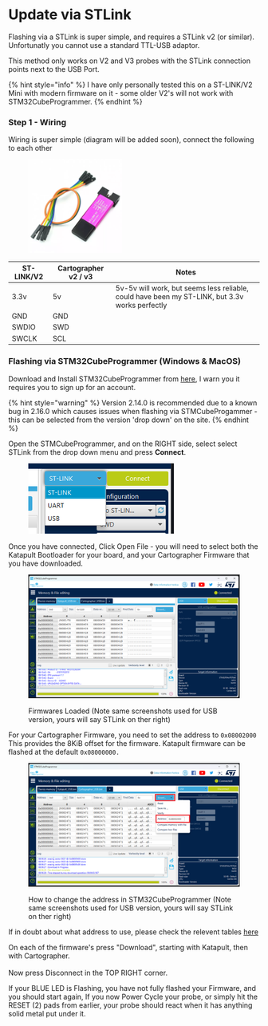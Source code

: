 # Update via STLink

Flashing via a STLink is super simple, and requires a STLink v2 (or similar). Unfortunatly you cannot use a standard TTL-USB adaptor.&#x20;

This method only works on V2 and V3 probes with the STLink connection points next to the USB Port.&#x20;

{% hint style="info" %}
I have only personally tested this on a ST-LINK/V2 Mini with modern firmware on it - some older V2's will not work with STM32CubeProgrammer.
{% endhint %}

### Step 1 - Wiring

Wiring is super simple (diagram will be added soon), connect the following to each other&#x20;

<figure><img src="../../../../.gitbook/assets/image (1) (1) (1) (1) (1) (1) (1) (1) (1) (1).png" alt="" width="188"><figcaption></figcaption></figure>



| ST-LINK/V2 | Cartographer v2 / v3 | Notes                                                                                          |
| ---------- | -------------------- | ---------------------------------------------------------------------------------------------- |
| 3.3v       | 5v                   | 5v-5v will work, but seems less reliable, could have been my ST-LINK, but 3.3v works perfectly |
| GND        | GND                  |                                                                                                |
| SWDIO      | SWD                  |                                                                                                |
| SWCLK      | SCL                  |                                                                                                |

### Flashing via STM32CubeProgrammer (Windows & MacOS)

Download and Install STM32CubeProgrammer from [here](https://www.st.com/en/development-tools/stm32cubeprog.html), I warn you it requires you to sign up for an account.

{% hint style="warning" %}
Version 2.14.0 is recommended due to a known bug in 2.16.0 which causes issues when flashing via STMCubeProgammer - this can be selected from the version 'drop down' on the site.&#x20;
{% endhint %}

Open the STMCubeProgrammer, and on the RIGHT side, select select STLink from the drop down menu and press **Connect**.&#x20;

<figure><img src="../../../../.gitbook/assets/image (2) (1) (1) (1) (1) (1) (1) (1).png" alt=""><figcaption></figcaption></figure>

Once you have connected, Click Open File - you will need to select both the Katapult Bootloader for your board, and your Cartographer Firmware that you have downloaded.&#x20;

<figure><img src="../../../../.gitbook/assets/image (10) (1) (1).png" alt=""><figcaption><p>Firmwares Loaded (Note same screenshots used for USB version, yours will say STLink on ther right)</p></figcaption></figure>

For your Cartographer Firmware, you need to set the address to `0x08002000` This provides the 8KiB offset for the firmware. Katapult firmware can be flashed at the default `0x08000000.`

<figure><img src="../../../../.gitbook/assets/STLink (1).png" alt=""><figcaption><p>How to change the address in STM32CubeProgrammer  (Note same screenshots used for USB version, yours will say STLink on ther right)</p></figcaption></figure>

If in doubt about what address to use, please check the relevent tables [here](https://docs.cartographer3d.com/firmware-update)

On each of the firmware's press "Download", starting with Katapult, then with Cartographer. \
\
Now press Disconnect in the TOP RIGHT corner.&#x20;

If your BLUE LED is Flashing, you have not fully flashed your Firmware, and you should start again, If you now Power Cycle your probe, or simply hit the RESET (2) pads from earlier, your probe should react when it has anything solid metal put under it.&#x20;
